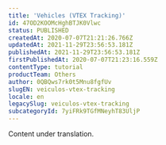 ```yaml
---
title: 'Vehicles (VTEX Tracking)'
id: 47OD2KOOMcHghBTJK0Vlwc
status: PUBLISHED
createdAt: 2020-07-07T21:21:26.766Z
updatedAt: 2021-11-29T23:56:53.181Z
publishedAt: 2021-11-29T23:56:53.181Z
firstPublishedAt: 2020-07-07T21:23:16.559Z
contentType: tutorial
productTeam: Others
author: 0QBQws7rk0t5Mnu8fgfUv
slugEN: veiculos-vtex-tracking
locale: en
legacySlug: veiculos-vtex-tracking
subcategoryId: 7yiFRk9TGfMNeyhT83UljP
---
```


<div class="alert alert-warning" role="alert">Content under translation. </div>
